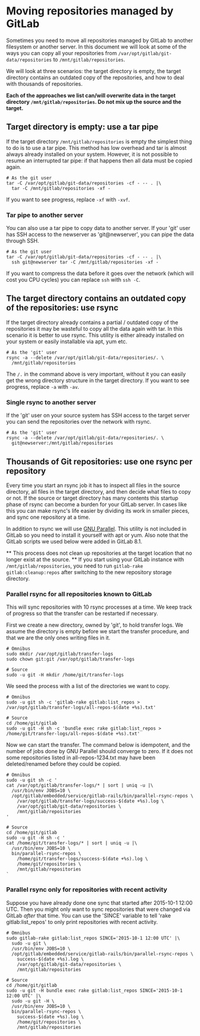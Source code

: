 # Moving repositories managed by GitLab

Sometimes you need to move all repositories managed by GitLab to
another filesystem or another server. In this document we will look
at some of the ways you can copy all your repositories from
`/var/opt/gitlab/git-data/repositories` to `/mnt/gitlab/repositories`.

We will look at three scenarios: the target directory is empty, the
target directory contains an outdated copy of the repositories, and
how to deal with thousands of repositories.

**Each of the approaches we list can/will overwrite data in the
target directory `/mnt/gitlab/repositories`. Do not mix up the
source and the target.**

## Target directory is empty: use a tar pipe

If the target directory `/mnt/gitlab/repositories` is empty the
simplest thing to do is to use a tar pipe.  This method has low
overhead and tar is almost always already installed on your system.
However, it is not possible to resume an interrupted tar pipe:  if
that happens then all data must be copied again.

```
# As the git user
tar -C /var/opt/gitlab/git-data/repositories -cf - -- . |\
  tar -C /mnt/gitlab/repositories -xf -
```

If you want to see progress, replace `-xf` with `-xvf`.

### Tar pipe to another server

You can also use a tar pipe to copy data to another server. If your
'git' user has SSH access to the newserver as 'git@newserver', you
can pipe the data through SSH.

```
# As the git user
tar -C /var/opt/gitlab/git-data/repositories -cf - -- . |\
  ssh git@newserver tar -C /mnt/gitlab/repositories -xf -
```

If you want to compress the data before it goes over the network
(which will cost you CPU cycles) you can replace `ssh` with `ssh -C`.

## The target directory contains an outdated copy of the repositories: use rsync

If the target directory already contains a partial / outdated copy
of the repositories it may be wasteful to copy all the data again
with tar. In this scenario it is better to use rsync. This utility
is either already installed on your system or easily installable
via apt, yum etc.

```
# As the 'git' user
rsync -a --delete /var/opt/gitlab/git-data/repositories/. \
  /mnt/gitlab/repositories
```

The `/.` in the command above is very important, without it you can
easily get the wrong directory structure in the target directory.
If you want to see progress, replace `-a` with `-av`.

### Single rsync to another server

If the 'git' user on your source system has SSH access to the target
server you can send the repositories over the network with rsync.

```
# As the 'git' user
rsync -a --delete /var/opt/gitlab/git-data/repositories/. \
  git@newserver:/mnt/gitlab/repositories
```

## Thousands of Git repositories: use one rsync per repository

Every time you start an rsync job it has to inspect all files in
the source directory, all files in the target directory, and then
decide what files to copy or not. If the source or target directory
has many contents this startup phase of rsync can become a burden
for your GitLab server. In cases like this you can make rsync's
life easier by dividing its work in smaller pieces, and sync one
repository at a time.

In addition to rsync we will use [GNU
Parallel](http://www.gnu.org/software/parallel/). This utility is
not included in GitLab so you need to install it yourself with apt
or yum.  Also note that the GitLab scripts we used below were added
in GitLab 8.1.

** This process does not clean up repositories at the target location that no
longer exist at the source. ** If you start using your GitLab instance with
`/mnt/gitlab/repositories`, you need to run `gitlab-rake gitlab:cleanup:repos`
after switching to the new repository storage directory.

### Parallel rsync for all repositories known to GitLab

This will sync repositories with 10 rsync processes at a time. We keep
track of progress so that the transfer can be restarted if necessary.

First we create a new directory, owned by 'git', to hold transfer
logs. We assume the directory is empty before we start the transfer
procedure, and that we are the only ones writing files in it.

```
# Omnibus
sudo mkdir /var/opt/gitlab/transfer-logs
sudo chown git:git /var/opt/gitlab/transfer-logs

# Source
sudo -u git -H mkdir /home/git/transfer-logs
```

We seed the process with a list of the directories we want to copy.

```
# Omnibus
sudo -u git sh -c 'gitlab-rake gitlab:list_repos > /var/opt/gitlab/transfer-logs/all-repos-$(date +%s).txt'

# Source
cd /home/git/gitlab
sudo -u git -H sh -c 'bundle exec rake gitlab:list_repos > /home/git/transfer-logs/all-repos-$(date +%s).txt'
```

Now we can start the transfer. The command below is idempotent, and
the number of jobs done by GNU Parallel should converge to zero. If it
does not some repositories listed in all-repos-1234.txt may have been
deleted/renamed before they could be copied.

```
# Omnibus
sudo -u git sh -c '
cat /var/opt/gitlab/transfer-logs/* | sort | uniq -u |\
  /usr/bin/env JOBS=10 \
  /opt/gitlab/embedded/service/gitlab-rails/bin/parallel-rsync-repos \
    /var/opt/gitlab/transfer-logs/success-$(date +%s).log \
    /var/opt/gitlab/git-data/repositories \
    /mnt/gitlab/repositories
'

# Source
cd /home/git/gitlab
sudo -u git -H sh -c '
cat /home/git/transfer-logs/* | sort | uniq -u |\
  /usr/bin/env JOBS=10 \
  bin/parallel-rsync-repos \
    /home/git/transfer-logs/success-$(date +%s).log \
    /home/git/repositories \
    /mnt/gitlab/repositories
`
```

### Parallel rsync only for repositories with recent activity

Suppose you have already done one sync that started after 2015-10-1 12:00 UTC.
Then you might only want to sync repositories that were changed via GitLab
_after_ that time. You can use the 'SINCE' variable to tell 'rake
gitlab:list_repos' to only print repositories with recent activity.

```
# Omnibus
sudo gitlab-rake gitlab:list_repos SINCE='2015-10-1 12:00 UTC' |\
  sudo -u git \
  /usr/bin/env JOBS=10 \
  /opt/gitlab/embedded/service/gitlab-rails/bin/parallel-rsync-repos \
    success-$(date +%s).log \
    /var/opt/gitlab/git-data/repositories \
    /mnt/gitlab/repositories

# Source
cd /home/git/gitlab
sudo -u git -H bundle exec rake gitlab:list_repos SINCE='2015-10-1 12:00 UTC' |\
  sudo -u git -H \
  /usr/bin/env JOBS=10 \
  bin/parallel-rsync-repos \
    success-$(date +%s).log \
    /home/git/repositories \
    /mnt/gitlab/repositories
```

